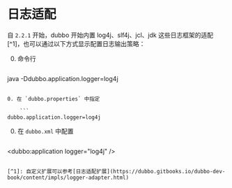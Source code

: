 # 日志适配

自 `2.2.1` 开始，dubbo 开始内置 log4j、slf4j、jcl、jdk 这些日志框架的适配 [^1]，也可以通过以下方式显示配置日志输出策略：

0. 命令行

    ```sh
java -Ddubbo.application.logger=log4j
```

0. 在 `dubbo.properties` 中指定

    ```
dubbo.application.logger=log4j
```

0. 在 `dubbo.xml` 中配置

    ```xml
<dubbo:application logger="log4j" />
```

[^1]: 自定义扩展可以参考[日志适配扩展](https://dubbo.gitbooks.io/dubbo-dev-book/content/impls/logger-adapter.html)
